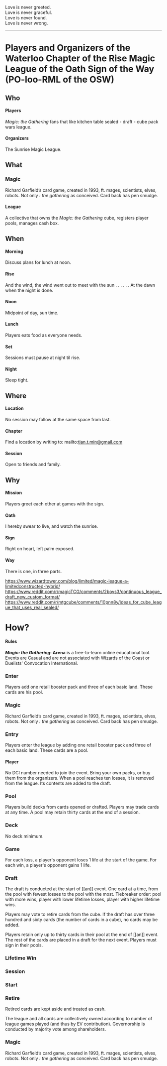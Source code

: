 Love is never greeted.  
Love is never graceful.  
Love is never found.  
Love is never wrong.

* * *

# Players and Organizers of the Waterloo Chapter of the Rise Magic League of the Oath Sign of the Way (PO-loo-RML of the OSW)

## Who

#### Players

*Magic: the Gathering* fans that like kitchen table sealed - draft - cube pack wars league.

#### Organizers

The Sunrise Magic League.

## What

### Magic

Richard Garfield’s card game, created in 1993, ft. mages, scientists, elves, robots.
Not only *: the gathering* as conceived. Card back has pen smudge.

#### League

A collective that owns the *Magic: the Gathering* cube, registers player pools, manages cash box.

## When

#### Morning

Discuss plans for lunch at noon.

#### Rise

And the wind, the wind went out to meet with the sun . . .
. . . At the dawn when the night is done.

#### Noon

Midpoint of day, sun time.

#### Lunch

Players eats food as everyone needs.

#### Set

Sessions must pause at night til rise.

#### Night

Sleep tight.


## Where

#### Location

No session may follow at the same space from last.

#### Chapter

Find a location by writing to: mailto:tian.t.min@gmail.com

#### Session

Open to friends and family.


## Why

#### Mission

Players greet each other at games with the sign.

#### Oath

I hereby swear to live, and watch the sunrise.

#### Sign

Right on heart, left palm exposed.

#### Way

There is one, in three parts.

https://www.wizardtower.com/blog/limited/magic-league-a-limitedconstructed-hybrid/
https://www.reddit.com/r/magicTCG/comments/2bovs3/continuous_league_draft_new_custom_format/
https://www.reddit.com/r/mtgcube/comments/10pnn8y/ideas_for_cube_league_that_uses_real_sealed/

# How?

#### Rules

***Magic: the Gathering*: Arena** is a free-to-learn online educational tool. Events are Casual and are not associated with Wizards of the Coast or Duelists' Convocation International.

### Enter

Players add one retail booster pack and three of each basic land.
These cards are his pool.

### Magic

Richard Garfield’s card game, created in 1993, ft. mages, scientists, elves, robots. Not only *: the gathering* as conceived. Card back has pen smudge. 

### Entry 

Players enter the league by adding one retail booster pack and three of each basic land. These cards are a pool. 

#### Player

No DCI number needed to join the event. Bring your own packs, or buy them from the organizers. When a pool reaches ten losses, it is removed from the league. Its contents are added to the draft.

### Pool 

Players build decks from cards opened or drafted. Players may trade cards at any time. A pool may retain thirty cards at the end of a session. 

### Deck 

No deck minimum.

### Game 

For each loss, a player's opponent loses 1 life at the start of the game. For each win, a player's opponent gains 1 life.

### Draft

The draft is conducted at the start of [[an]] event. One card at a time, from the pool with fewest losses to the pool with the most. Tiebreaker order: pool with more wins, player with lower lifetime losses, player with higher lifetime wins.

Players may vote to retire cards from the cube. If the draft has over three hundred and sixty cards (the number of cards in a cube), no cards may be added. 

Players retain only up to thirty cards in their pool at the end of [[an]] event. The rest of the cards are placed in a draft for the next event. Players must sign in their pools.

### Lifetime Win

### Session

### Start

### Retire

Retired cards are kept aside and treated as cash.





The league and all cards are collectively owned according to number of league games played (and thus by EV contribution). Governorship is conducted by majority vote among shareholders.


### Magic

Richard Garfield’s card game, created in 1993, ft. mages, scientists, elves, robots. Not only *: the gathering* as conceived. Card back has pen smudge. 